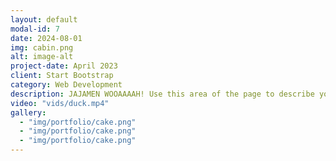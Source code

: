 ```yaml
---
layout: default
modal-id: 7
date: 2024-08-01
img: cabin.png
alt: image-alt
project-date: April 2023
client: Start Bootstrap
category: Web Development
description: JAJAMEN WOOAAAAH! Use this area of the page to describe your project. Lorem ipsum dolor sit amet, consectetur adipisicing elit. Mollitia neque assumenda ipsam nihil, molestias magnam, recusandae quos quis inventore quisquam velit asperiores, vitae? Reprehenderit soluta, eos quod consequuntur itaque. Nam.
video: "vids/duck.mp4"
gallery:
  - "img/portfolio/cake.png"
  - "img/portfolio/cake.png"
  - "img/portfolio/cake.png"
---
```


